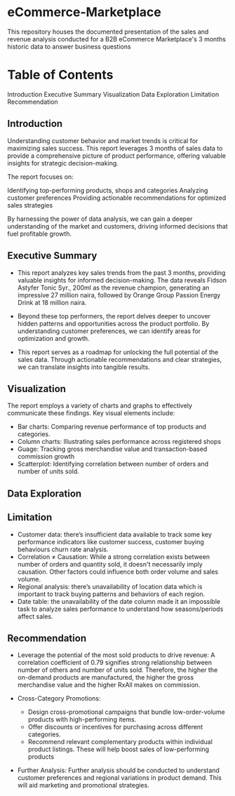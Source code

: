 # eCommerce-Marketplace
This repository houses the documented presentation of the sales and revenue analysis conducted for a B2B eCommerce Marketplace's 3 months historic data to answer business questions
# Table of Contents
Introduction
Executive Summary
Visualization
Data Exploration
Limitation
Recommendation

## Introduction
Understanding customer behavior and market trends is critical for maximizing sales success. This report leverages 3 months of sales data to provide a comprehensive picture of product performance, offering valuable insights for strategic decision-making.

The report focuses on:

Identifying top-performing products, shops and categories
Analyzing customer preferences
Providing actionable recommendations for optimized sales strategies

By harnessing the power of data analysis, we can gain a deeper understanding of the market and customers, driving informed decisions that fuel profitable growth.

## Executive Summary
* This report analyzes key sales trends from the past 3 months, providing valuable insights for informed decision-making. The data reveals Fidson Astyfer Tonic Syr., 200ml as the revenue champion, generating an impressive 27 million naira, followed by Orange Group Passion Energy Drink at 18 million naira.

* Beyond these top performers, the report delves deeper to uncover hidden patterns and opportunities across the product portfolio. By understanding customer preferences, we can identify areas for optimization and growth.

* This report serves as a roadmap for unlocking the full potential of the sales data. Through actionable recommendations and clear strategies, we can translate insights into tangible results.

## Visualization
The report employs a variety of charts and graphs to effectively communicate these findings. Key visual elements include:

* Bar charts: Comparing revenue performance of top products and categories.
* Column  charts: Illustrating sales performance across registered shops
* Guage: Tracking gross merchandise value and transaction-based commission growth
* Scatterplot: Identifying correlation between number of orders and number of units sold.

## Data Exploration



## Limitation 
* Customer data: there’s insufficient data available to track some key performance indicators like customer success, customer buying behaviours  churn rate analysis.
* Correlation ≠ Causation: While a strong correlation exists between number of orders and quantity sold, it doesn't necessarily imply causation. Other factors could influence both order volume and sales volume.
* Regional analysis: there’s unavailability of location data which is important to track buying patterns and behaviors of each region.
* Date table: the unavailability of the date column made it an impossible task to analyze sales performance to understand how seasons/periods affect sales.

## Recommendation
* Leverage the potential of the most sold products to drive revenue: A correlation coefficient of 0.79 signifies strong relationship between number of others and number of units sold. Therefore, the higher the on-demand products are manufactured, the higher the gross merchandise value and the higher RxAll makes on commission.
* Cross-Category Promotions:
  * Design cross-promotional campaigns that bundle low-order-volume products with high-performing items.
  * Offer discounts or incentives for purchasing across different categories.
  * Recommend relevant complementary products within individual product listings.
These will help boost sales of low-performing products

* Further Analysis: Further analysis should be conducted to understand customer preferences and regional variations in product demand. This will aid marketing and promotional strategies.







